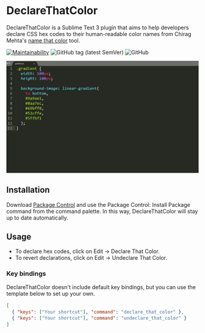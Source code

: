 # DeclareThatColor

DeclareThatColor is a Sublime Text 3 plugin that aims to help developers declare CSS hex codes to their human-readable color names from Chirag Mehta's [name that color](http://chir.ag/projects/name-that-color/) tool.

[![Maintainability](https://api.codeclimate.com/v1/badges/dd17b74cb4a19b100fdb/maintainability)](https://codeclimate.com/github/bertdida/DeclareThatColor/maintainability) ![GitHub tag (latest SemVer)](https://img.shields.io/github/tag/bertdida/DeclareThatColor.svg) ![GitHub](https://img.shields.io/github/license/bertdida/DeclareThatColor.svg)

![preview](img/preview.gif)

## Installation
Download [Package Control](https://packagecontrol.io/) and use the Package Control: Install Package command from the command palette. In this way, DeclareThatColor will stay up to date automatically.

## Usage
- To declare hex codes, click on Edit → Declare That Color.
- To revert declarations, click on Edit → Undeclare That Color.

### Key bindings

DeclareThatColor doesn't include default key bindings, but you can use the template below to set up your own.

```json
[
  { "keys": ["Your shortcut"], "command": "declare_that_color" },
  { "keys": ["Your shortcut"], "command": "undeclare_that_color" }
]
```